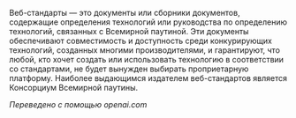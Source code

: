 <!-- Filename: What_are_web_standards%3F / Display title: Что такое веб-стандарты? -->

Веб-стандарты — это документы или сборники документов, содержащие определения технологий или руководства по определению технологий, связанных с Всемирной паутиной. Эти документы обеспечивают совместимость и доступность среди конкурирующих технологий, созданных многими производителями, и гарантируют, что любой, кто хочет создать или использовать технологию в соответствии со стандартами, не будет вынужден выбирать проприетарную платформу. Наиболее выдающимся издателем веб-стандартов является Консорциум Всемирной паутины.

*Переведено с помощью openai.com*

